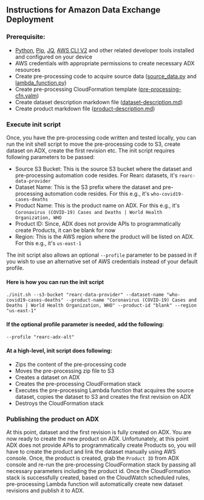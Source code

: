 ## Instructions for Amazon Data Exchange Deployment

### Prerequisite:
- [Python](https://www.python.org), [Pip](https://pypi.org/project/pip/), [JQ](https://stedolan.github.io/jq/), [AWS CLI V2](https://aws.amazon.com/cli/) and other related developer tools installed and configured on your device
- AWS credentials with appropriate permissions to create necessary ADX resources
- Create pre-processing code to acquire source data ([source_data.py](./pre-processing/pre-processing-code/source_data.py) and [lambda_function.py](./pre-processing/pre-processing-code/lambda_function.py))
- Create pre-processing CloudFormation template ([pre-processing-cfn.yalm](./pre-processing/pre-processing-cfn.yalm))
- Create dataset description markdown file ([dataset-description.md](./dataset-description.md))
- Create product markdown file ([product-description.md](./product-description.md))

### Execute init script
Once, you have the pre-processing code written and tested locally, you can run the init shell script to move the pre-processing code to S3, create dataset on ADX, create the first revision etc. The init script requires following parameters to be passed:

- Source S3 Bucket: This is the source S3 bucket where the dataset and pre-processing automation code resides. For Rearc datasets, it's `rearc-data-provider`
- Dataset Name: This is the S3 prefix where the dataset and pre-processing automation code resides. For this e.g., it's `who-covid19-cases-deaths`
- Product Name: This is the product name on ADX. For this e.g., it's `Coronavirus (COVID-19) Cases and Deaths | World Health Organization, WHO`
- Product ID: Since, ADX does not provide APIs to programmatically create Products, it can be blank for now
- Region: This is the AWS region where the product will be listed on ADX. For this e.g., it's `us-east-1`

The init script also allows an optional `--profile` parameter to be passed in if you wish to use an alternative set of AWS credentials instead of your default profile.

#### Here is how you can run the init script  
`./init.sh --s3-bucket "rearc-data-provider" --dataset-name "who-covid19-cases-deaths" --product-name "Coronavirus (COVID-19) Cases and Deaths | World Health Organization, WHO" --product-id "blank" --region "us-east-1"`

#### If the optional profile parameter is needed, add the following:
`--profile "rearc-adx-alt"`

#### At a high-level, init script does following:
- Zips the content of the pre-processing code
- Moves the pre-processing zip file to S3
- Creates a dataset on ADX
- Creates the pre-processing CloudFormation stack
- Executes the pre-processing Lambda function that acquires the source dataset, copies the dataset to S3 and creates the first revision on ADX
- Destroys the CloudFormation stack

### Publishing the product on ADX
At this point, dataset and the first revision is fully created on ADX. You are now ready to create the new product on ADX. Unfortunately, at this point ADX does not provide APIs to programmatically create Products so, you will have to create the product and link the dataset manually using AWS console. Once, the product is created, grab the `Product ID` from ADX console and re-run the pre-processing CloudFormation stack by passing all necessary parameters including the product id. Once the CloudFormation stack is successfully created, based on the CloudWatch scheduled rules, pre-processing Lambda function will automatically create new dataset revisions and publish it to ADX.